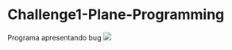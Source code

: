 # Challenge1-Plane-Programming

Programa apresentando bug
![](https://user-images.githubusercontent.com/34041465/157343118-cf510f5a-d975-4e9c-a8c0-cf3a8cda90cc.gif)
